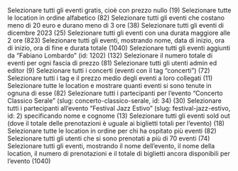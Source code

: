 Selezionare tutti gli eventi gratis, cioè con prezzo nullo (19)
Selezionare tutte le location in ordine alfabetico (82)
Selezionare tutti gli eventi che costano meno di 20 euro e durano meno di 3 ore (38)
Selezionare tutti gli eventi di dicembre 2023 (25)
Selezionare tutti gli eventi con una durata maggiore alle 2 ore (823)
Selezionare tutti gli eventi, mostrando nome, data di inizio, ora di inizio, ora di fine e durata totale (1040)
Selezionare tutti gli eventi aggiunti da “Fabiano Lombardo” (id: 1202) (132) Selezionare il numero totale di eventi per ogni fascia di prezzo (81) Selezionare tutti gli utenti admin ed editor (9)
Selezionare tutti i concerti (eventi con il tag “concerti”) (72)
Selezionare tutti i tag e il prezzo medio degli eventi a loro collegati (11)
Selezionare tutte le location e mostrare quanti eventi si sono tenute in ognuna di esse (82)
Selezionare tutti i partecipanti per l’evento “Concerto Classico Serale” (slug: concerto-classico-serale, id: 34) (30)
Selezionare tutti i partecipanti all’evento “Festival Jazz Estivo” (slug: festival-jazz-estivo, id: 2) specificando nome e cognome (13)
Selezionare tutti gli eventi sold out (dove il totale delle prenotazioni è uguale ai biglietti totali per l’evento) (18)
Selezionare tutte le location in ordine per chi ha ospitato più eventi (82) Selezionare tutti gli utenti che si sono prenotati a più di 70 eventi (74)
Selezionare tutti gli eventi, mostrando il nome dell’evento, il nome della location, il numero di prenotazioni e il totale di biglietti ancora disponibili per l’evento (1040)